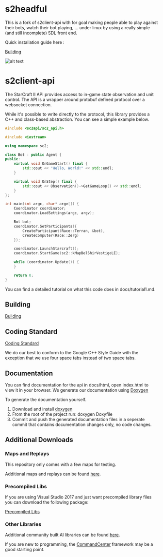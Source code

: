 s2headful
============

This is a fork of s2client-api with for goal making people able to play against their bots, watch their bot playing, ... under linux by using a really simple (and still incomplete) SDL front end.


Quick installation guide here :

[Building](https://github.com/Patrick-Edouard/s2client-api/blob/master/docs/building.md)


![alt text](https://i.imgur.com/rH55II3.png)



s2client-api
============

The StarCraft II API provides access to in-game state observation and unit control. The API is a wrapper around protobuf defined protocol over a websocket connection.

While it's possible to write directly to the protocol, this library provides a C++ and class-based abstraction. You can see a simple example below.

```C++
#include <sc2api/sc2_api.h>

#include <iostream>

using namespace sc2;

class Bot : public Agent {
public:
    virtual void OnGameStart() final {
        std::cout << "Hello, World!" << std::endl;
    }

    virtual void OnStep() final {
        std::cout << Observation()->GetGameLoop() << std::endl;
    }
};

int main(int argc, char* argv[]) {
    Coordinator coordinator;
    coordinator.LoadSettings(argc, argv);

    Bot bot;
    coordinator.SetParticipants({
        CreateParticipant(Race::Terran, &bot),
        CreateComputer(Race::Zerg)
    });

    coordinator.LaunchStarcraft();
    coordinator.StartGame(sc2::kMapBelShirVestigeLE);

    while (coordinator.Update()) {
    }

    return 0;
}
```

You can find a detailed tutorial on what this code does in docs/tutorial1.md.

Building
--------

[Building](https://github.com/Patrick-Edouard/s2client-api/blob/master/docs/building.md)

Coding Standard
---------------

[Coding Standard](https://google.github.io/styleguide/cppguide.html)

We do our best to conform to the Google C++ Style Guide with the exception that we use four space tabs instead
of two space tabs.

Documentation
-------------

You can find documentation for the api in docs/html, open index.html to view it in your browser. We generate our documentation using [Doxygen](http://www.stack.nl/~dimitri/doxygen/)

To generate the documentation yourself.

1. Download and install [doxygen](http://www.stack.nl/~dimitri/doxygen/download.html#srcbin)
2. From the root of the project run: doxygen Doxyfile
3. Commit and push the generated documentation files in a seperate commit that contains documentation changes only, no code changes.

Additional Downloads
----------------

### Maps and Replays

This repository only comes with a few maps for testing.

Additional maps and replays can be found [here](https://github.com/Blizzard/s2client-proto#downloads).

### Precompiled Libs

If you are using Visual Studio 2017 and just want precompiled library files you can download the following package:

[Precompiled Libs](http://blzdistsc2-a.akamaihd.net/SC2API_Binary_vs2017.zip)

### Other Libraries

Additional community built AI libraries can be found [here](https://github.com/Blizzard/s2client-proto#community).

If you are new to programming, the [CommandCenter](https://github.com/davechurchill/CommandCenter) framework may be a good starting point.
